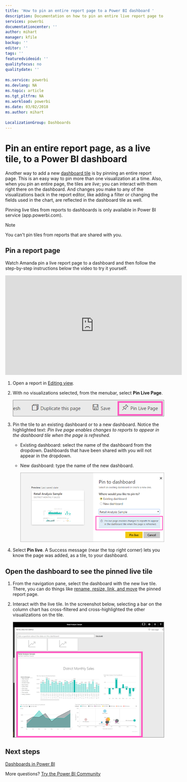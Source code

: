 ```yaml
---
title: 'How to pin an entire report page to a Power BI dashboard '
description: Documentation on how to pin an entire live report page to a Power BI dashboard from a report.
services: powerbi
documentationcenter: ''
author: mihart
manager: kfile
backup: ''
editor: ''
tags: ''
featuredvideoid: ''
qualityfocus: no
qualitydate: ''

ms.service: powerbi
ms.devlang: NA
ms.topic: article
ms.tgt_pltfrm: NA
ms.workload: powerbi
ms.date: 03/02/2018
ms.author: mihart

LocalizationGroup: Dashboards
---
```

# Pin an entire report page, as a live tile, to a Power BI dashboard
Another way to add a new [dashboard tile](service-dashboard-tiles.md) is by pinning an entire report page. This is an easy way to pin more than one visualization at a time.  Also, when you pin an entire page, the tiles are *live*; you can interact with them right there on the dashboard. And changes you make to any of the visualizations back in the report editor, like adding a filter or changing the fields used in the chart, are reflected in the dashboard tile as well.  

Pinning live tiles from reports to dashboards is only available in Power BI service (app.powerbi.com).

> [!NOTE]
> You can't pin tiles from reports that are shared with you.
> 
> 

## Pin a report page
Watch Amanda pin a live report page to a dashboard and then follow the step-by-step instructions below the video to try it yourself.

<iframe width="560" height="315" src="https://www.youtube.com/embed/EzhfBpPboPA" frameborder="0" allowfullscreen></iframe>


1. Open a report in [Editing view](service-interact-with-a-report-in-editing-view.md).
2. With no visualizations selected, from the menubar, select **Pin Live Page**.
   
   ![Pin Live Page icon](media/service-dashboard-pin-live-tile-from-report/pbi-pin-live-page.png) 
3. Pin the tile to an existing dashboard or to a new dashboard. Notice the highlighted text: *Pin live page enables changes to reports to appear in the dashboard tile when the page is refreshed.*
   
   * Existing dashboard: select the name of the dashboard from the dropdown. Dashboards that have been shared with you will not appear in the dropdown.
   * New dashboard: type the name of the new dashboard.
     
     ![Pin to dashboard dialog](media/service-dashboard-pin-live-tile-from-report/pbi-pin-live-page-dialog.png)
4. Select **Pin live**. A Success message (near the top right corner) lets you know the page was added, as a tile, to your dashboard.

## Open the dashboard to see the pinned live tile
1. From the navigation pane, select the dashboard with the new live tile. There, you can do things like [rename, resize, link, and move](service-dashboard-edit-tile.md) the pinned report page.  
2. Interact with the live tile.  In the screenshot below, selecting a bar on the column chart has cross-filtered and cross-highlighted the other visualizations on the tile.
   
    ![dashboards with a live tile](media/service-dashboard-pin-live-tile-from-report/pbi-live-tile.png)

## Next steps
[Dashboards in Power BI](service-dashboards.md)

More questions? [Try the Power BI Community](http://community.powerbi.com/)

